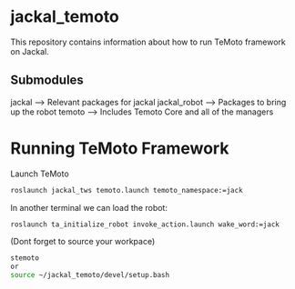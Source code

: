 # jackal_temoto

This repository contains information about how to run TeMoto framework on Jackal. 

## Submodules
jackal --> Relevant packages for jackal 
jackal_robot --> Packages to bring up the robot
temoto --> Includes Temoto Core and all of the managers

# Running TeMoto Framework

Launch TeMoto
```bash
roslaunch jackal_tws temoto.launch temoto_namespace:=jack
```
In another terminal we can load the robot:
```bash
roslaunch ta_initialize_robot invoke_action.launch wake_word:=jack
```

(Dont forget to source your workpace)
```bash
stemoto 
or 
source ~/jackal_temoto/devel/setup.bash
```


